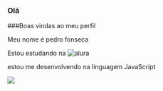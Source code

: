 ### Olá

###Boas vindas ao meu perfil

Meu nome é pedro fonseca

Estou estudando na ![alura](https://www.alura.com.br/)

estou me desenvolvendo na linguagem JavaScript

![](https://media.tenor.com/5lLcKZgmIhgAAAAM/american-psycho-patrick-bateman.gif)
